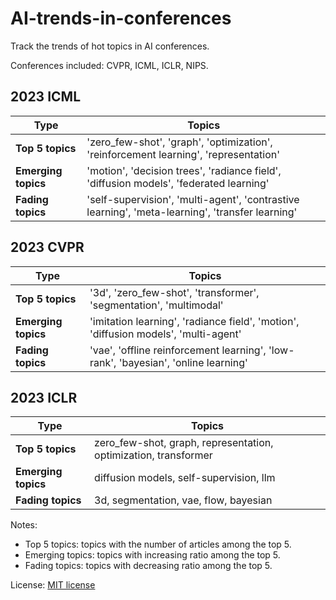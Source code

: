 # AI-trends-in-conferences
Track the trends of hot topics in AI conferences.

Conferences included: CVPR, ICML, ICLR, NIPS.

## 2023 ICML
| **Type**            | Topics                                                            |
|---------------------|-------------------------------------------------------------------|
| **Top 5 topics**    | 'zero_few-shot', 'graph', 'optimization', 'reinforcement learning', 'representation'   |
| **Emerging topics** | 'motion', 'decision trees', 'radiance field', 'diffusion models', 'federated learning' |
| **Fading topics**   | 'self-supervision', 'multi-agent', 'contrastive learning', 'meta-learning', 'transfer learning'|

## 2023 CVPR
| **Type**            | Topics                                                            |
|---------------------|-------------------------------------------------------------------|
| **Top 5 topics**    | '3d', 'zero_few-shot', 'transformer', 'segmentation', 'multimodal'   |
| **Emerging topics** | 'imitation learning', 'radiance field', 'motion', 'diffusion models', 'multi-agent'  |
| **Fading topics**   | 'vae', 'offline reinforcement learning', 'low-rank', 'bayesian', 'online learning' |

## 2023 ICLR
| **Type**            | Topics                                                            |
|---------------------|-------------------------------------------------------------------|
| **Top 5 topics**    | zero_few-shot, graph, representation, optimization, transformer   |
| **Emerging topics** | diffusion models, self-supervision, llm                           |
| **Fading topics**   | 3d, segmentation, vae, flow, bayesian                             |


Notes:
- Top 5 topics: topics with the number of articles among the top 5.
- Emerging topics: topics with increasing ratio among the top 5.
- Fading topics: topics with decreasing ratio among the top 5.

License: [MIT license](./LICENSE)
